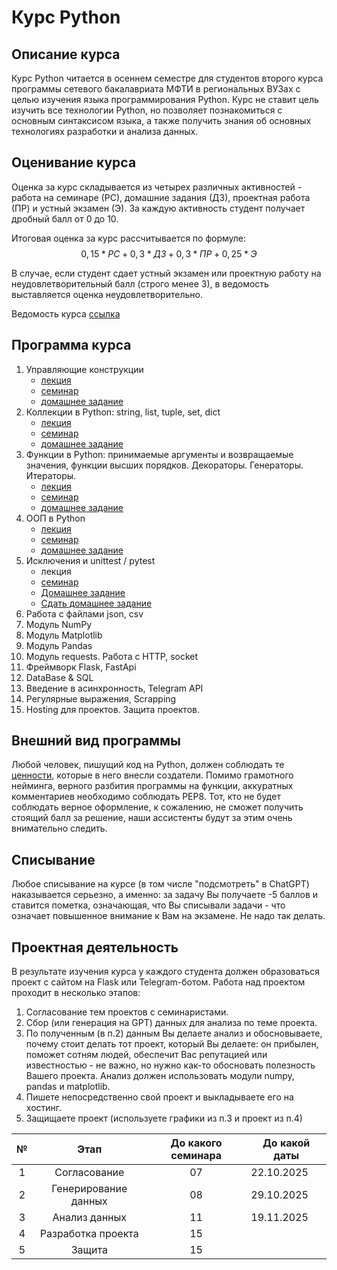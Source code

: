 # Курс Python 

## Описание курса

Курс Python читается в осеннем семестре для студентов второго курса программы сетевого бакалавриата МФТИ в региональных ВУЗах с целью изучения языка программирования Python. Курс не ставит цель изучить все технологии Python, но позволяет познакомиться с основным синтаксисом языка, а также получить знания об основных технологиях разработки и анализа данных.

## Оценивание курса

Оценка за курс складывается из четырех различных активностей - работа на семинаре (РС), домашние задания (ДЗ), проектная работа (ПР) и устный экзамен (Э). За каждую активность студент получает дробный балл от 0 до 10.

Итоговая оценка за курс рассчитывается по формуле: $$0,15 * РС + 0,3 * ДЗ + 0,3 * ПР + 0,25 * Э$$

В случае, если студент сдает устный экзамен или проектную работу на неудовлетворительный балл (строго менее 3), в ведомость выставляется оценка неудовлетворительно.

Ведомость курса [ссылка](https://docs.google.com/spreadsheets/d/1TPMavod7w80orGsUYOXcLXWl4rFiGfGwrMzFKQBlJPo/edit?usp=sharing)

## Программа курса

01. Управляющие конструкции
    - [лекция](https://github.com/idkisl/PythonCourse_2025/blob/985a70aa80bdc994c19a40e27415dbef5d6aaa44/01/%D0%9B%D0%B5%D0%BA%D1%86%D0%B8%D1%8F/%D0%9B%D0%B5%D0%BA%D1%86%D0%B8%D1%8F%201.%20%D0%A3%D0%BF%D1%80%D0%B0%D0%B2%D0%BB%D1%8F%D1%8E%D1%89%D0%B8%D0%B5%20%D0%BA%D0%BE%D0%BD%D1%81%D1%82%D1%80%D1%83%D0%BA%D1%86%D0%B8%D0%B8.pdf)
    - [семинар](https://github.com/idkisl/PythonCourse_2025/blob/985a70aa80bdc994c19a40e27415dbef5d6aaa44/01/%D0%A1%D0%B5%D0%BC%D0%B8%D0%BD%D0%B0%D1%80/workshop_control_structures.ipynb)
    - [домашнее задание](https://contest.yandex.ru/contest/81282/problems/)
02. Коллекции в Python: string, list, tuple, set, dict
    - [лекция](https://github.com/idkisl/PythonCourse_2025/blob/0a17d313e3a807f8fe2f878f06bf06a1ceb24228/02/%D0%9B%D0%B5%D0%BA%D1%86%D0%B8%D1%8F/%D0%9B%D0%B5%D0%BA%D1%86%D0%B8%D1%8F%202.%20%D0%9A%D0%BE%D0%BB%D0%BB%D0%B5%D0%BA%D1%86%D0%B8%D0%B8.pdf)
    - [семинар](https://github.com/idkisl/PythonCourse_2025/blob/0a17d313e3a807f8fe2f878f06bf06a1ceb24228/02/%D0%A1%D0%B5%D0%BC%D0%B8%D0%BD%D0%B0%D1%80/workshop_collections.ipynb)
    - [домашнее задание](https://contest.yandex.ru/contest/81702/problems/)
03. Функции в Python: принимаемые аргументы и возвращаемые значения, функции высших порядков. Декораторы. Генераторы. Итераторы.
    - [лекция](https://github.com/idkisl/PythonCourse_2025/blob/0abbbd79769fe98fb2825e5da640be06010f04e9/03/%D0%9B%D0%B5%D0%BA%D1%86%D0%B8%D1%8F/lection_3_functions.ipynb)
    - [семинар](https://github.com/idkisl/PythonCourse_2025/blob/0abbbd79769fe98fb2825e5da640be06010f04e9/03/%D0%A1%D0%B5%D0%BC%D0%B8%D0%BD%D0%B0%D1%80/workshop_functions.ipynb)
    - [домашнее задание](https://contest.yandex.ru/contest/82008/)
04. ООП в Python
    - [лекция](https://github.com/idkisl/PythonCourse_2025/blob/0abbbd79769fe98fb2825e5da640be06010f04e9/04/%D0%BB%D0%B5%D0%BA%D1%86%D0%B8%D1%8F/lection_4_oop.ipynb)
    - [семинар](https://github.com/idkisl/PythonCourse_2025/blob/0abbbd79769fe98fb2825e5da640be06010f04e9/04/%D1%81%D0%B5%D0%BC%D0%B8%D0%BD%D0%B0%D1%80/workshop_oop.ipynb)
    - [домашнее задание](https://contest.yandex.ru/contest/82427/)
05. Исключения и unittest / pytest
    - лекция
    - [семинар](https://github.com/idkisl/PythonCourse_2025/blob/684f84863e124a39477a3a86967190cce8f60c66/05/%D0%A1%D0%B5%D0%BC%D0%B8%D0%BD%D0%B0%D1%80/workshop_tests.ipynb)
    - [Домашнее задание](https://github.com/idkisl/PythonCourse_2025/blob/684f84863e124a39477a3a86967190cce8f60c66/05/%D0%94%D0%BE%D0%BC%D0%B0%D1%88%D0%BD%D0%B5%D0%B5%20%D0%B7%D0%B0%D0%B4%D0%B0%D0%BD%D0%B8%D0%B5/practice_%20test.ipynb)
    - [Сдать домашнее задание](https://forms.gle/xypggha4BBsamzXn8)
06. Работа с файлами json, csv
07. Модуль NumPy
08. Модуль Matplotlib
09. Модуль Pandas
10. Модуль requests. Работа с HTTP, socket
11. Фреймворк Flask, FastApi
12. DataBase & SQL
13. Введение в асинхронность, Telegram API
14. Регулярные выражения, Scrapping
15. Hosting для проектов. Защита проектов.

## Внешний вид программы
Любой человек, пишущий код на Python, должен соблюдать те [ценности](https://ru.wikipedia.org/wiki/Дзен_Пайтона), которые в него внесли создатели. Помимо грамотного нейминга, верного разбития программы на функции, аккуратных комментариев необходимо соблюдать PEP8. Тот, кто не будет соблюдать верное оформление, к сожалению, не сможет получить стоящий балл за решение, наши ассистенты будут за этим очень внимательно следить.

## Списывание
Любое списывание на курсе (в том числе "подсмотреть" в ChatGPT) наказывается серьезно, а именно: за задачу Вы получаете -5 баллов и ставится пометка, означающая, что Вы списывали задачи - что означает повышенное внимание к Вам на экзамене. Не надо так делать.

## Проектная деятельность
В результате изучения курса у каждого студента должен образоваться проект с сайтом на Flask или Telegram-ботом. Работа над проектом проходит в несколько этапов:
1. Согласование тем проектов с семинаристами.
2. Сбор (или генерация на GPT) данных для анализа по теме проекта.
3. По полученным (в п.2) данным Вы делаете анализ и обосновываете, почему стоит делать тот проект, который Вы делаете: он прибылен, поможет сотням людей, обеспечит Вас репутацией или известностью - не важно, но нужно как-то обосновать полезность Вашего проекта. Анализ должен использовать модули numpy, pandas и matplotlib. 
4. Пишете непосредственно свой проект и выкладываете его на хостинг.
5. Защищаете проект (используете графики из п.3 и проект из п.4)
   
<div align="center">
    
| № 	|         Этап         	| До какого семинара 	| До какой даты 	|
|:-:	|:--------------------:	|:------------------:	|---------------	|
| 1 	|     Согласование     	|         07         	|        22.10.2025    |
| 2 	| Генерирование данных 	|         08         	|        29.10.2025   	|
| 3 	|     Анализ данных    	|         11         	|        19.11.2025   	|
| 4 	|  Разработка проекта  	|         15         	|               	|
| 5 	|        Защита        	|         15         	|               	|

</div>

